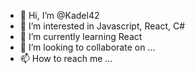- 👋 Hi, I’m @Kadel42
- 👀 I’m interested in Javascript, React, C#
- 🌱 I’m currently learning React
- 💞️ I’m looking to collaborate on ...
- 📫 How to reach me ...

<!---
Kadel42/Kadel42 is a ✨ special ✨ repository because its `README.md` (this file) appears on your GitHub profile.
You can click the Preview link to take a look at your changes.
--->
